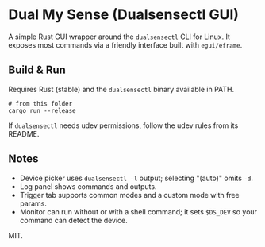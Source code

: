 # Dual My Sense (Dualsensectl GUI)

A simple Rust GUI wrapper around the `dualsensectl` CLI for Linux. It exposes most commands via a friendly interface built with `egui/eframe`.

## Build & Run

Requires Rust (stable) and the `dualsensectl` binary available in PATH.

```fish
# from this folder
cargo run --release
```

If `dualsensectl` needs udev permissions, follow the udev rules from its README.

## Notes

- Device picker uses `dualsensectl -l` output; selecting "(auto)" omits `-d`.
- Log panel shows commands and outputs.
- Trigger tab supports common modes and a custom mode with free params.
- Monitor can run without or with a shell command; it sets `$DS_DEV` so your command can detect the device.

MIT.
